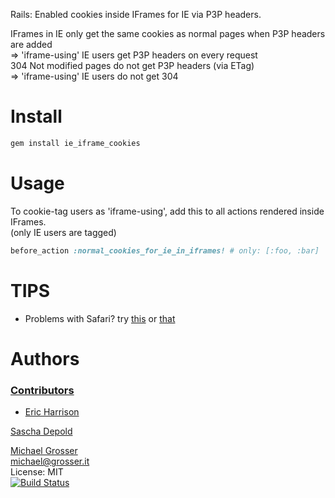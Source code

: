 Rails: Enabled cookies inside IFrames for IE via P3P headers.<br/>

IFrames in IE only get the same cookies as normal pages when P3P headers are added<br/>
=> 'iframe-using' IE users get P3P headers on every request<br/>
304 Not modified pages do not get P3P headers (via ETag)<br/>
=> 'iframe-using' IE users do not get 304

Install
=======

```Bash
gem install ie_iframe_cookies
```

Usage
=====
To cookie-tag users as 'iframe-using', add this to all actions rendered inside IFrames.<br/>
(only IE users are tagged)

```Ruby
before_action :normal_cookies_for_ie_in_iframes! # only: [:foo, :bar]
```

TIPS
====
 - Problems with Safari? try [this](http://saizai.livejournal.com/897522.html) or [that](http://stackoverflow.com/questions/2691864/facebook-iframe-app-with-multiple-pages-in-safari-session-variables-not-persisti/2725790#2725790)

Authors
=======

### [Contributors](https://github.com/grosser/ie_iframe_cookies/contributors)
 - [Eric Harrison](https://github.com/fuelxc)

[Sascha Depold](https://github.com/sdepold)

[Michael Grosser](http://grosser.it)<br/>
michael@grosser.it<br/>
License: MIT<br/>
[![Build Status](https://travis-ci.org/grosser/ie_iframe_cookies.png)](https://travis-ci.org/grosser/ie_iframe_cookies)
